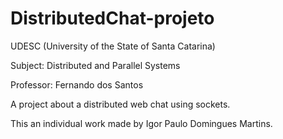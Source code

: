 # DistributedChat-projeto

UDESC (University of the State of Santa Catarina)

Subject: Distributed and Parallel Systems

Professor: Fernando dos Santos

A project about a distributed web chat using sockets.

This an individual work made by Igor Paulo Domingues Martins.
